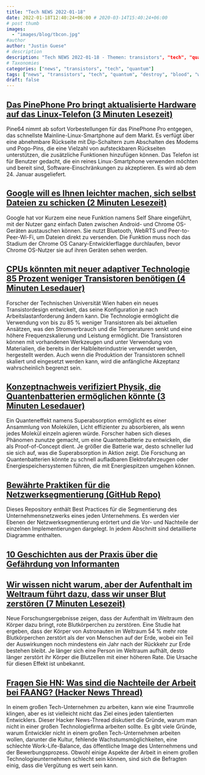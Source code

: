 ```yaml
---
title: "Tech NEWS 2022-01-18"
date: 2022-01-18T12:40:24+06:00 # 2020-03-14T15:40:24+06:00
# post thumb
images:
  - "images/blog/tbcon.jpg"
#author
author: "Justin Guese"
# description
description: "Tech NEWS 2022-01-18 - Themen: transistors", "tech", "quantum"
# Taxonomies
categories: ["news", "transistors", "tech", "quantum"]
tags: ["news", "transistors", "tech", "quantum", "destroy", "blood", "working"]
draft: false
---
```


## [Das PinePhone Pro bringt aktualisierte Hardware auf das Linux-Telefon (3 Minuten Lesezeit)](https://arstechnica.com/gadgets/2022/01/the-pinephone-pro-brings-upgraded-hardware-to-the-linux-phone/)

 Pine64 nimmt ab sofort Vorbestellungen für das PinePhone Pro entgegen, das schnellste Mainline-Linux-Smartphone auf dem Markt. Es verfügt über eine abnehmbare Rückseite mit Dip-Schaltern zum Abschalten des Modems und Pogo-Pins, die eine Vielzahl von aufsteckbaren Rückseiten unterstützen, die zusätzliche Funktionen hinzufügen können. Das Telefon ist für Benutzer gedacht, die ein reines Linux-Smartphone verwenden möchten und bereit sind, Software-Einschränkungen zu akzeptieren. Es wird ab dem 24. Januar ausgeliefert.

## [Google will es Ihnen leichter machen, sich selbst Dateien zu schicken (2 Minuten Lesezeit)](https://arstechnica.com/gadgets/2022/01/google-wants-to-make-it-easier-for-you-to-send-yourself-files/?comments=1)

 Google hat vor Kurzem eine neue Funktion namens Self Share eingeführt, mit der Nutzer ganz einfach Daten zwischen Android- und Chrome OS-Geräten austauschen können. Sie nutzt Bluetooth, WebRTS und Peer-to-Peer-Wi-Fi, um Dateien direkt zu versenden. Die Funktion muss noch das Stadium der Chrome OS Canary-Entwicklerflagge durchlaufen, bevor Chrome OS-Nutzer sie auf ihren Geräten sehen werden.

## [CPUs könnten mit neuer adaptiver Technologie 85 Prozent weniger Transistoren benötigen (4 Minuten Lesedauer)](https://www.tomshardware.com/news/researchers-develop-intelligent-transistors-uses-85-percent-fewer-transistors)

 Forscher der Technischen Universität Wien haben ein neues Transistordesign entwickelt, das seine Konfiguration je nach Arbeitslastanforderung ändern kann. Die Technologie ermöglicht die Verwendung von bis zu 85 % weniger Transistoren als bei aktuellen Ansätzen, was den Stromverbrauch und die Temperaturen senkt und eine höhere Frequenzskalierung und Leistung ermöglicht. Die Transistoren können mit vorhandenen Werkzeugen und unter Verwendung von Materialien, die bereits in der Halbleiterindustrie verwendet werden, hergestellt werden. Auch wenn die Produktion der Transistoren schnell skaliert und eingesetzt werden kann, wird die anfängliche Akzeptanz wahrscheinlich begrenzt sein.

## [Konzeptnachweis verifiziert Physik, die Quantenbatterien ermöglichen könnte (3 Minuten Lesedauer)](https://newatlas.com/energy/quantum-battery-proof-concept-fast-charging/)

 Ein Quanteneffekt namens Superabsorption ermöglicht es einer Ansammlung von Molekülen, Licht effizienter zu absorbieren, als wenn jedes Molekül einzeln agieren würde. Forscher haben sich dieses Phänomen zunutze gemacht, um eine Quantenbatterie zu entwickeln, die als Proof-of-Concept dient. Je größer die Batterie war, desto schneller lud sie sich auf, was die Superabsorption in Aktion zeigt. Die Forschung an Quantenbatterien könnte zu schnell aufladbaren Elektrofahrzeugen oder Energiespeichersystemen führen, die mit Energiespitzen umgehen können.

## [Bewährte Praktiken für die Netzwerksegmentierung (GitHub Repo)](https://github.com/sergiomarotco/Network-segmentation-cheat-sheet)

 Dieses Repository enthält Best Practices für die Segmentierung des Unternehmensnetzwerks eines jeden Unternehmens. Es werden vier Ebenen der Netzwerksegmentierung erörtert und die Vor- und Nachteile der einzelnen Implementierungen dargelegt. In jedem Abschnitt sind detaillierte Diagramme enthalten.

## [10 Geschichten aus der Praxis über die Gefährdung von Informanten](https://research.nccgroup.com/2022/01/13/10-real-world-stories-of-how-weve-compromised-ci-cd-pipelines/)



## [Wir wissen nicht warum, aber der Aufenthalt im Weltraum führt dazu, dass wir unser Blut zerstören (7 Minuten Lesezeit)](https://arstechnica.com/science/2022/01/we-dont-know-why-but-being-in-space-causes-us-to-destroy-our-blood/)

 Neue Forschungsergebnisse zeigen, dass der Aufenthalt im Weltraum den Körper dazu bringt, rote Blutkörperchen zu zerstören. Eine Studie hat ergeben, dass der Körper von Astronauten im Weltraum 54 % mehr rote Blutkörperchen zerstört als der von Menschen auf der Erde, wobei ein Teil der Auswirkungen noch mindestens ein Jahr nach der Rückkehr zur Erde bestehen bleibt. Je länger sich eine Person im Weltraum aufhält, desto länger zerstört ihr Körper die Blutzellen mit einer höheren Rate. Die Ursache für diesen Effekt ist unbekannt.

## [Fragen Sie HN: Was sind die Nachteile der Arbeit bei FAANG? (Hacker News Thread)](https://news.ycombinator.com/item?id=29959736/1/0100017e6ce169c6-f652e106-c054-46cc-9e35-c938c73f2161-000000/79WLZqS_gAnb8jdzAk59CdOSgt_5u5nzZ7NlML4BaAo=232)

 In einem großen Tech-Unternehmen zu arbeiten, kann wie eine Traumrolle klingen, aber es ist vielleicht nicht das Ziel eines jeden talentierten Entwicklers. Dieser Hacker News-Thread diskutiert die Gründe, warum man nicht in einer großen Technologiefirma arbeiten sollte. Es gibt viele Gründe, warum Entwickler nicht in einem großen Tech-Unternehmen arbeiten wollen, darunter die Kultur, fehlende Wachstumsmöglichkeiten, eine schlechte Work-Life-Balance, das öffentliche Image des Unternehmens und der Bewerbungsprozess. Obwohl einige Aspekte der Arbeit in einem großen Technologieunternehmen schlecht sein können, sind sich die Befragten einig, dass die Vergütung es wert sein kann.

